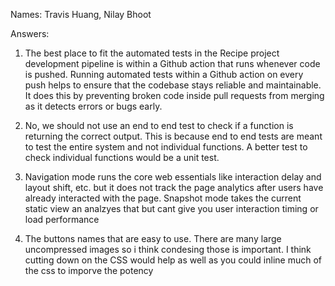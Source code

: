 Names: Travis Huang, Nilay Bhoot

Answers:

1. The best place to fit the automated tests in the Recipe project development pipeline is within a Github action that runs whenever code is pushed. Running automated tests within a Github action on every push helps to ensure that the codebase stays reliable and maintainable. It does this by preventing broken code inside pull requests from merging as it detects errors or bugs early.

2. No, we should not use an end to end test to check if a function is returning the correct output. This is because end to end tests are meant to test the entire system and not individual functions. A better test to check individual functions would be a unit test.

3. Navigation mode runs the core web essentials like interaction delay and layout shift, etc. but it does not track the page analytics after users have already interacted with the page. Snapshot mode takes the current static view an analzyes that but cant give you user interaction timing or load performance

4. The buttons names that are easy to use. There are many large uncompressed images so i think condesing those is important. I think cutting down on the CSS would help as well as you could inline much of the css to imporve the potency





